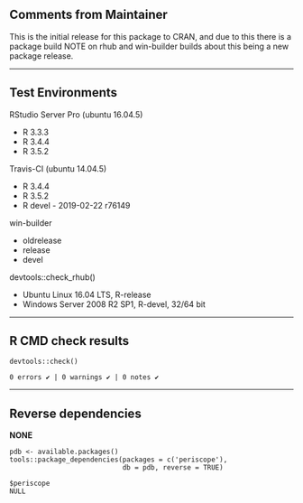 ## Comments from Maintainer

This is the initial release for this package to CRAN, and due to this there is a package build NOTE on rhub and win-builder builds about this being a new package release.

---  
    
## Test Environments
    

RStudio Server Pro (ubuntu 16.04.5)  

* R 3.3.3  
* R 3.4.4  
* R 3.5.2  

Travis-CI (ubuntu 14.04.5)

* R 3.4.4
* R 3.5.2
* R devel - 2019-02-22 r76149

win-builder  

  * oldrelease
  * release
  * devel

devtools::check_rhub()  

  * Ubuntu Linux 16.04 LTS, R-release
  * Windows Server 2008 R2 SP1, R-devel, 32/64 bit

---  
    
## R CMD check results
    
    
```
devtools::check()  

0 errors ✔ | 0 warnings ✔ | 0 notes ✔
```

---  
    
## Reverse dependencies
    
**NONE**
    
```
pdb <- available.packages()
tools::package_dependencies(packages = c('periscope'),
                            db = pdb, reverse = TRUE)

$periscope  
NULL
```
